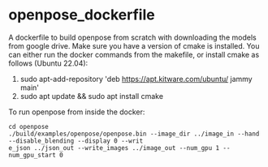 
# openpose_dockerfile
A dockerfile to build openpose from scratch with downloading the models from google drive.
Make sure you have a version of cmake is installed. You can either run the docker commands from the makefile, or install cmake as follows (Ubuntu 22.04):
 1.  sudo apt-add-repository 'deb https://apt.kitware.com/ubuntu/ jammy main'
 2.  sudo apt update &&  sudo apt install cmake
 
To run openpose from inside the docker:

    cd openpose
    ./build/examples/openpose/openpose.bin --image_dir ../image_in --hand --disable_blending --display 0 --writ
    e_json ../json_out --write_images ../image_out --num_gpu 1 --num_gpu_start 0
